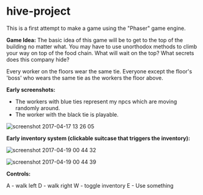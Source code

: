# hive-project
This is a first attempt to make a game using the "Phaser" game engine.

**Game Idea:**
The basic idea of this game will be to get to the top of the building no matter what. You may have to use unorthodox methods to climb your way on top of the food chain. What will wait on the top? What secrets does this company hide?

Every worker on the floors wear the same tie. Everyone except the floor's 'boss' who wears the same tie as the workers the floor above. 

**Early screenshots:**
- The workers with blue ties represent my npcs which are moving randomly around.
- The worker with the black tie is playable.

![screenshot 2017-04-17 13 26 05](https://cloud.githubusercontent.com/assets/20909245/25087814/0312c77c-2372-11e7-96df-83663c13dda2.png)

**Early inventory system (clickable suitcase that triggers the inventory):**

![screenshot 2017-04-19 00 44 32](https://cloud.githubusercontent.com/assets/20909245/25156218/8ca225a0-2499-11e7-8220-3c26f4c8bd4d.png)

![screenshot 2017-04-19 00 44 39](https://cloud.githubusercontent.com/assets/20909245/25156219/8cb9339e-2499-11e7-9573-94a1cd2dae4c.png)

**Controls:**

A - walk left
D - walk right
W - toggle inventory
E - Use something
